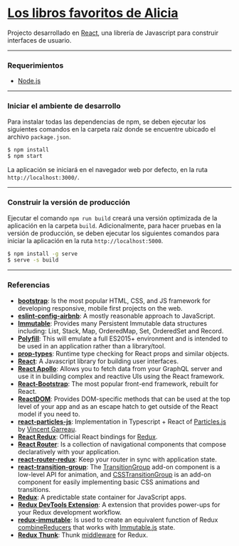 # [Los libros favoritos de Alicia](aliciatorres.dualemento.com)
Projecto desarrollado en [React](https://facebook.github.io/react/), una librería de Javascript para construir interfaces de usuario.

------
### Requerimientos
* [Node.js](https://nodejs.org/es/download/)
------
### Iniciar el ambiente de desarrollo
Para instalar todas las dependencias de npm, se deben ejecutar los siguientes comandos en la carpeta raíz donde se encuentre ubicado el archivo `package.json`.
```sh
$ npm install
$ npm start
```
La aplicación se iniciará en el navegador web por defecto, en la ruta `http://localhost:3000/`.

------

### Construir la versión de producción
Ejecutar el comando `npm run build` creará una versión optimizada de la aplicación en la carpeta `build`. Adicionalmente, para hacer pruebas en la versión de producción, se deben ejecutar los siguientes comandos para iniciar la aplicación en la ruta `http://localhost:5000`.
```sh
$ npm install -g serve
$ serve -s build
```

------


### Referencias
* [**bootstrap**](https://getbootstrap.com/docs/3.3/): Is the most popular HTML, CSS, and JS framework for developing responsive, mobile first projects on the web.
* [**eslint-config-airbnb**](https://www.npmjs.com/package/eslint-config-airbnb): A mostly reasonable approach to JavaScript.
* [**Immutable**](https://facebook.github.io/immutable-js/): Provides many Persistent Immutable data structures including: List, Stack, Map, OrderedMap, Set, OrderedSet and Record.
* [**Polyfill**](https://babeljs.io/docs/usage/polyfill/): This will emulate a full ES2015+ environment and is intended to be used in an application rather than a library/tool.
* [**prop-types**](https://github.com/facebook/prop-types): Runtime type checking for React props and similar objects.
* [**React**](https://facebook.github.io/react/): A Javascript library for building user interfaces.
* [**React Apollo**](http://dev.apollodata.com/react/): Allows you to fetch data from your GraphQL server and use it in building complex and reactive UIs using the React framework.
* [**React-Bootstrap**](https://react-bootstrap.github.io/): The most popular front-end framework, rebuilt for React.
* [**ReactDOM**](https://facebook.github.io/react/docs/react-dom.html): Provides DOM-specific methods that can be used at the top level of your app and as an escape hatch to get outside of the React model if you need to.
* [**react-particles-js**](https://github.com/Wufe/react-particles-js): Implementation in Typescript + React of [Particles.js](https://github.com/VincentGarreau/particles.js/) by [Vincent Garreau](https://github.com/VincentGarreau).
* [**React Redux**](https://github.com/reactjs/react-redux): Official React bindings for [Redux](https://github.com/reactjs/redux).
* [**React Router**](https://reacttraining.com/react-router/web/guides/philosophy): Is a collection of navigational components that compose declaratively with your application.
* [**react-router-redux**](https://github.com/reactjs/react-router-redux): Keep your router in sync with application state.
* [**react-transition-group**](https://github.com/reactjs/react-transition-group/tree/v1-stable#high-level-api-csstransitiongroup): The [TransitionGroup](https://github.com/reactjs/react-transition-group/tree/v1-stable#low-level-api-transitiongroup) add-on component is a low-level API for animation, and [CSSTransitionGroup](https://github.com/reactjs/react-transition-group/tree/v1-stable#csstransitiongroup) is an add-on component for easily implementing basic CSS animations and transitions.
* [**Redux**](http://redux.js.org/): A predictable state container for JavaScript apps.
* [**Redux DevTools Extension**](https://github.com/zalmoxisus/redux-devtools-extension): A extension that provides power-ups for your Redux development workflow.
* [**redux-immutable**](https://github.com/gajus/redux-immutable): Is used to create an equivalent function of Redux [combineReducers](http://redux.js.org/docs/api/combineReducers.html) that works with [Immutable.js](https://facebook.github.io/immutable-js/) state.
* [**Redux Thunk**](https://github.com/gaearon/redux-thunk): Thunk [middleware](http://redux.js.org/docs/advanced/Middleware.html) for Redux.